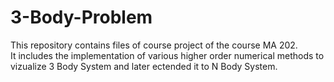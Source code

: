 # 3-Body-Problem
This repository contains files of course project of the course MA 202. <br>
It includes the implementation of various higher order numerical methods to vizualize 3 Body System and later ectended it to N Body System.
